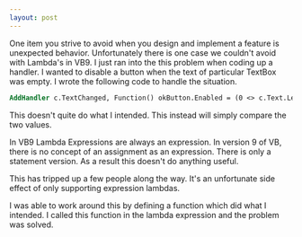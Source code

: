```yaml
---
layout: post
---
```

One item you strive to avoid when you design and implement a feature is unexpected behavior. Unfortunately there is one case we couldn't avoid with Lambda's in VB9. I just ran into the this problem when coding up a handler.  I wanted to disable a button when the text of particular TextBox was empty. I wrote the following code to handle the situation.

``` vb
AddHandler c.TextChanged, Function() okButton.Enabled = (0 <> c.Text.Length)
```

This doesn't quite do what I intended. This instead will simply compare the two values.

In VB9 Lambda Expressions are always an expression. In version 9 of VB, there is no concept of an assignment as an expression. There is only a statement version. As a result this doesn't do anything useful.  

This has tripped up a few people along the way. It's an unfortunate side effect of only supporting expression lambdas.

I was able to work around this by defining a function which did what I intended. I called this function in the lambda expression and the problem was solved.

